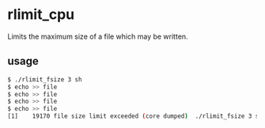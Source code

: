 
# rlimit_cpu

Limits the maximum size of a file which may be written.

## usage

```sh
$ ./rlimit_fsize 3 sh
$ echo >> file
$ echo >> file
$ echo >> file
$ echo >> file
[1]    19170 file size limit exceeded (core dumped)  ./rlimit_fsize 3 sh
```
